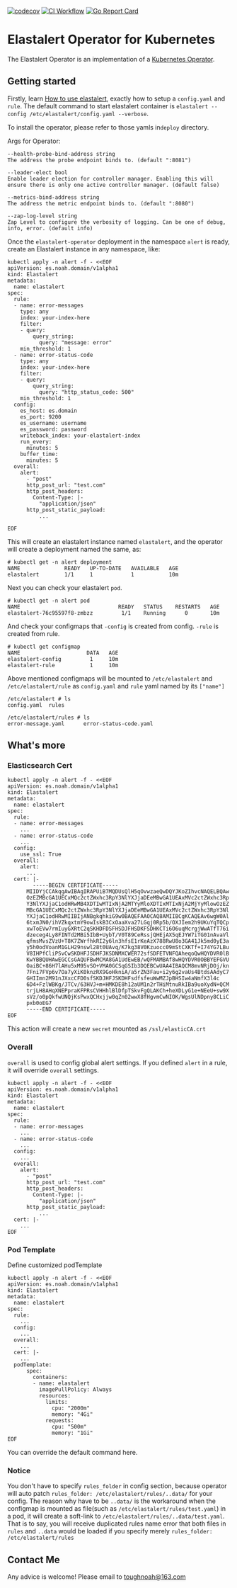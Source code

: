 
[![codecov](https://codecov.io/gh/toughnoah/elastalert-operator/branch/master/graph/badge.svg?token=5B1DBTNIDN)](https://codecov.io/gh/toughnoah/elastalert-operator) [![CI Workflow](https://github.com/toughnoah/elastalert-operator/actions/workflows/test-coverage.yaml/badge.svg)](https://github.com/toughnoah/elastalert-operator/actions/workflows/test-coverage.yaml)
[![Go Report Card](https://goreportcard.com/badge/github.com/toughnoah/elastalert-operator)](https://goreportcard.com/report/github.com/toughnoah/elastalert-operator)
# Elastalert Operator for Kubernetes

The Elastalert Operator is an implementation of a [Kubernetes Operator](https://kubernetes.io/docs/concepts/extend-kubernetes/operator/).

## Getting started

Firstly, learn [How to use elastalert](https://elastalert.readthedocs.io/en/latest/), exactly how to setup a `config.yaml` and `rule`.
The default command to start elastalert container is  `elastalert --config /etc/elastalert/config.yaml --verbose`.

To install the operator, please refer to those yamls in`deploy` directory.

Args for Operator:
```console
--health-probe-bind-address string
The address the probe endpoint binds to. (default ":8081")

--leader-elect bool
Enable leader election for controller manager. Enabling this will ensure there is only one active controller manager. (default false)

--metrics-bind-address string
The address the metric endpoint binds to. (default ":8080")

--zap-log-level string
Zap Level to configure the verbosity of logging. Can be one of debug, info, error. (default info)
```




Once the `elastalert-operator` deployment in the namespace `alert` is ready, create an Elastalert instance in any namespace, like:

```
kubectl apply -n alert -f - <<EOF
apiVersion: es.noah.domain/v1alpha1
kind: Elastalert
metadata:
  name: elastalert
spec:
  rule:
  - name: error-messages
    type: any
    index: your-index-here
    filter:
    - query:
        query_string:
          query: "message: error"
    min_threshold: 1
  - name: error-status-code
    type: any
    index: your-index-here
    filter:
    - query:
        query_string:
          query: "http_status_code: 500"
    min_threshold: 1
  config:
    es_host: es.domain
    es_port: 9200
    es_username: username
    es_password: password
    writeback_index: your-elastalert-index
    run_every: 
      minutes: 5
    buffer_time: 
      minutes: 5
  overall:
    alert:
      - "post"
      http_post_url: "test.com"
      http_post_headers:
        Content-Type: |-
          "application/json"
      http_post_static_payload:
          ...
      
EOF
```

This will create an elastalert instance named `elastalert`, and the operator will create a deployment named the same, as:

```console
# kubectl get -n alert deployment
NAME              READY   UP-TO-DATE   AVAILABLE   AGE
elastalert        1/1     1            1           10m
```
Next you can check your elastalert `pod`.
```console
# kubectl get -n alert pod
NAME                               READY   STATUS    RESTARTS   AGE
elastalert-76c95597f8-zmbzz         1/1    Running      0       10m
```
And check your configmaps that `-config` is created from config. `-rule` is created from rule.
```console
# kubectl get configmap
NAME                     DATA   AGE
elastalert-config         1     10m
elastalert-rule           1     10m
```
Above mentioned configmaps will be mounted to `/etc/elastalert` and `/etc/elastalert/rule` as `config.yaml` and `rule` yaml named by its `["name"]`
```console
/etc/elastalert # ls
config.yaml  rules
```
```console
/etc/elastalert/rules # ls
error-message.yaml      error-status-code.yaml
```
## What's more
### Elasticsearch Cert 
```
kubectl apply -n alert -f - <<EOF
apiVersion: es.noah.domain/v1alpha1
kind: Elastalert
metadata:
  name: elastalert
spec:
  rule:
  - name: error-messages
    ...
  - name: error-status-code
    ...
  config:
    use_ssl: True
  overall:
    alert:
      ...
  cert: |-
        -----BEGIN CERTIFICATE-----
      MIIDYjCCAkqgAwIBAgIRAPUiB7MQDUsQlH5qOvwzaeQwDQYJKoZIhvcNAQELBQAw
      OzEZMBcGA1UECxMQc2ctZWxhc3RpY3NlYXJjaDEeMBwGA1UEAxMVc2ctZWxhc3Rp
      Y3NlYXJjaC1odHRwMB4XDTIwMTIxNjA2MTYyMloXDTIxMTIxNjA2MjYyMlowOzEZ
      MBcGA1UECxMQc2ctZWxhc3RpY3NlYXJjaDEeMBwGA1UEAxMVc2ctZWxhc3RpY3Nl
      YXJjaC1odHRwMIIBIjANBgkqhkiG9w0BAQEFAAOCAQ8AMIIBCgKCAQEAv6wgW0Al
      6txmJN0/ihVZkqxtmY9owIskB3CxOaaXva27LGqj0Rp5b/OXJIem2h9UKuYqTQCp
      xwToEVw7rmIuyGXRtC2qSKHDFDSFHSDJFHSDKFSDHKCTi6O6uqMcrgjWwATfT76i
      dzeceg4Ly8FINTd2MBi5IbB+UybT/V0T89CeRssjQHEjAX5qEJYW7iTG01nAvaVl
      qfmsMvsZVzU+T8K7ZWrfhkRI2y6ln3hfsE1rKeAzX788RwU8o3GA41Jk5md0yE3a
      y5h0odVoanM1GLH29nswl28t0UAvq/K7kg38V0Kzuocc09mStCXKTf+I74YG7LBu
      V8IHPfCliPSvCwSKDHFJSDHFJKSDNMXCWER72sfSDFETVNFQAheqoQwHQYDVR0lB
      KwYBBQUHAwEGCCsGAQUFBwMCMA8GA1UdEwEB/wQFMAMBAf8wHQYDVR0OBBYEFGVU
      OaiBC+86H7lAHu5xM95vSO+VMA0GCSqGSIb3DQEBCwUAA4IBAQCM8mvNRjDOj/kn
      7Fni7FVp6v7Oa7yXiK0knzRX9GoHkniA/a5rZN3Fau+i2y6g2vaUs4BtdsAAdyC7
      GHIImn2M91nJXxcCFD0sfSKDJHFJSKDHFsdfsfeuWwMZJpBHSIw4aNmfX3l4c
      6D4+FzlWBKg/JTCv/63HVJ+m+HMKDE8h12aUM1n2rTHiMtnuRkIBa9uoXydN+QCM
      trjLH8AHqXNEPpraKFPRsCVHHhlBlDfpTSkvFgQLAKCh+heXDLyG1e+NEeU+sw9X
      sVz/o0pQkfwUNQjKsPwxQCHxjjw0qZn02wwX8fHgvmCwNIOK/WgsUlNDpny8CLiC
      pxb0oEG7
      -----END CERTIFICATE-----
EOF
```
This action will create a new `secret` mounted as `/ssl/elasticCA.crt`

### Overall
`overall` is used to config global alert settings. If you defined `alert` in a rule, it will override `overall` settings.
```
kubectl apply -n alert -f - <<EOF
apiVersion: es.noah.domain/v1alpha1
kind: Elastalert
metadata:
  name: elastalert
spec:
  rule:
  - name: error-messages
    ...
  - name: error-status-code
    ...
  config:
    ...
  overall:
    alert:
      - "post"
      http_post_url: "test.com"
      http_post_headers:
        Content-Type: |-
          "application/json"
      http_post_static_payload:
          ...
  cert: |-
    ...
EOF
```
### Pod Template
Define customized podTemplate
```
kubectl apply -n alert -f - <<EOF
apiVersion: es.noah.domain/v1alpha1
kind: Elastalert
metadata:
  name: elastalert
spec:
  rule:
    ...
  config:
    ...
  overall:
    ...
  cert: |-
    ...
  podTemplate:
      spec:
        containers:
        - name: elastalert
          imagePullPolicy: Always
          resources:
            limits:
              cpu: "2000m"
              memory: "4Gi"
            requests:
              cpu: "500m"
              memory: "1Gi" 
EOF
```
You can override the default command here.

### Notice
You don't have to specify `rules_folder` in config section, because operator will auto patch `rules_folder: /etc/elastalert/rules/..data/` for your config.
The reason why have to be `..data/` is the workaround when the configmap is mounted as file(such as `/etc/elastalert/rules/test.yaml`) in a pod, it will create a soft-link to `/etc/elastalert/rules/..data/test.yaml`.
That is to say, you will receive duplicated rules name error that both files in `rules` and `..data` would be loaded if you specify merely `rules_folder: /etc/elastalert/rules`

## Contact Me
Any advice is welcome! Please email to toughnoah@163.com
